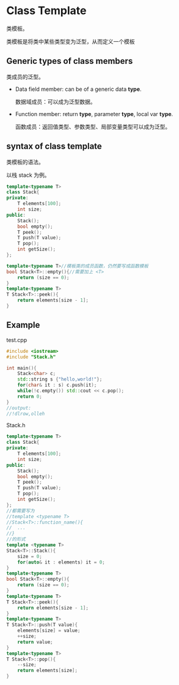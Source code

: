 # Class Template

类模板。

类模板是将类中某些类型变为泛型，从而定义一个模板

## Generic types of class members

类成员的泛型。

- Data field member: can be of a generic data **type**.

  数据域成员：可以成为泛型数据。

- Function  member: return **type**, parameter **type**, local var **type**.

  函数成员：返回值类型、参数类型、局部变量类型可以成为泛型。

## syntax of class template

类模板的语法。

以栈 stack 为例。

~~~C++
template<typename T>
class Stack{
private:
    T elements[100];
    int size;
public:
    Stack();
    bool empty();
    T peek();
    T push(T value);
    T pop();
    int getSize();
};

template<typename T>//模板类的成员函数，仍然要写成函数模板
bool Stack<T>::empty(){//需要加上 <T>
	return (size == 0);
}
template<typename T>
T Stack<T>::peek(){
	return elements[size - 1];
}
~~~

## Example

test.cpp

~~~C++
#include <iostream>
#include "Stack.h"

int main(){
    Stack<char> c;
    std::string s {"hello,world!"};
    for(char& it : s) c.push(it);
    while(!c.empty()) std::cout << c.pop();
    return 0;
}
//output:
//!dlrow,olleh
~~~

Stack.h

~~~C++
template<typename T>
class Stack{
private:
    T elements[100];
    int size;
public:
    Stack();
    bool empty();
    T peek();
    T push(T value);
    T pop();
    int getSize();
};
//都需要写为
//template <typename T>
//Stack<T>::function_name(){
//	...
//}
//的形式
template <typename T>
Stack<T>::Stack(){
    size = 0;
    for(auto& it : elements) it = 0;
}
template<typename T>
bool Stack<T>::empty(){
	return (size == 0);
}
template<typename T>
T Stack<T>::peek(){
	return elements[size - 1];
}
template<typename T>
T Stack<T>::push(T value){
    elements[size] = value;
    ++size;
    return value;
}
template<typename T>
T Stack<T>::pop(){
    --size;
    return elements[size];
}
~~~

